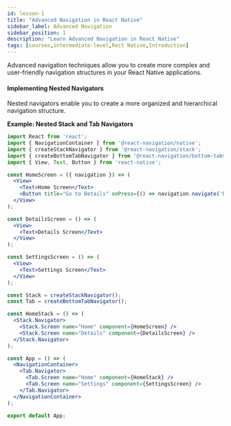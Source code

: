 ```yaml
---
id: lesson-1
title: "Advanced Navigation in React Native"
sidebar_label: Advanced Navigation
sidebar_position: 1
description: "Learn Advanced Navigation in React Native"
tags: [courses,intermediate-level,Rect Native,Introduction]
--- 
```

 

Advanced navigation techniques allow you to create more complex and user-friendly navigation structures in your React Native applications.

#### Implementing Nested Navigators

Nested navigators enable you to create a more organized and hierarchical navigation structure.

**Example: Nested Stack and Tab Navigators**

```jsx
import React from 'react';
import { NavigationContainer } from '@react-navigation/native';
import { createStackNavigator } from '@react-navigation/stack';
import { createBottomTabNavigator } from '@react-navigation/bottom-tabs';
import { View, Text, Button } from 'react-native';

const HomeScreen = ({ navigation }) => (
  <View>
    <Text>Home Screen</Text>
    <Button title="Go to Details" onPress={() => navigation.navigate('Details')} />
  </View>
);

const DetailsScreen = () => (
  <View>
    <Text>Details Screen</Text>
  </View>
);

const SettingsScreen = () => (
  <View>
    <Text>Settings Screen</Text>
  </View>
);

const Stack = createStackNavigator();
const Tab = createBottomTabNavigator();

const HomeStack = () => (
  <Stack.Navigator>
    <Stack.Screen name="Home" component={HomeScreen} />
    <Stack.Screen name="Details" component={DetailsScreen} />
  </Stack.Navigator>
);

const App = () => (
  <NavigationContainer>
    <Tab.Navigator>
      <Tab.Screen name="Home" component={HomeStack} />
      <Tab.Screen name="Settings" component={SettingsScreen} />
    </Tab.Navigator>
  </NavigationContainer>
);

export default App;
```